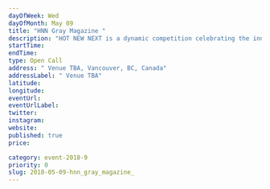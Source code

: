 ```yaml
---
dayOfWeek: Wed
dayOfMonth: May 09
title: "HNN Gray Magazine "
description: "HOT NEW NEXT is a dynamic competition celebrating the innovative ideas moving Pacific Northwest design forward. This Shark Tank-style program will offer contestants in each city the chance to present a rapid-fire pitch of a compelling new design-related concept or product to an expert panel and live audience.<br> <br> Judges (and the audience) will vote, and regional winners will be featured in GRAY magazine, receive off-site mentorship by our judges, and advance to the championship round—held on the GRAY Stage at IDS Vancouver—to compete for a cash prize and the designation of truly being the next big thing in Pacific Northwest design.<br> <br> ​Whether your idea is brand new,  or a clever update to an existing product, all design disciplines are welcome—from architecture and furniture to interiors, fashion, tech, and beyond."
startTime: 
endTime: 
type: Open Call
address: " Venue TBA, Vancouver, BC, Canada"
addressLabel: " Venue TBA"
latitude: 
longitude: 
eventUrl: 
eventUrlLabel: 
twitter: 
instagram: 
website: 
published: true
price: 

category: event-2018-9
priority: 0
slug: 2018-05-09-hnn_gray_magazine_
---
```

